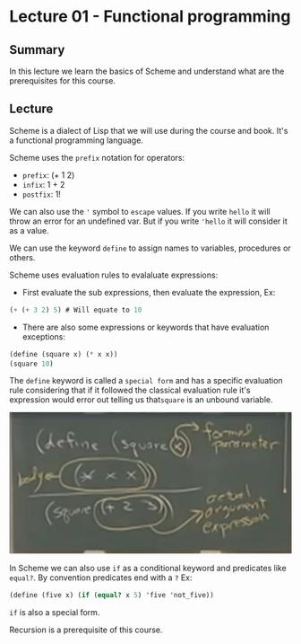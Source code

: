 # Lecture 01 - Functional programming

## Summary

In this lecture we learn the basics of Scheme and understand what are the prerequisites for this course.

## Lecture

Scheme is a dialect of Lisp that we will use during the course and book. It's a functional programming language.

Scheme uses the `prefix` notation for operators:

- `prefix`: (+ 1 2)
- `infix`: 1 + 2
- `postfix`: 1!

We can also use the `'` symbol to `escape` values. If you write `hello` it will throw an error for an undefined var. But if you write `'hello` it will consider it as a value.

We can use the keyword `define` to assign names to variables, procedures or others.

Scheme uses evaluation rules to evalaluate expressions:

- First evaluate the sub expressions, then evaluate the expression, Ex:

```scheme
(+ (+ 3 2) 5) # Will equate to 10
```

- There are also some expressions or keywords that have evaluation exceptions:

```scheme
(define (square x) (* x x))
(square 10)
```

The `define` keyword is called a `special form` and has a specific evaluation rule considering that if it followed the classical evaluation rule it's expression would error out telling us that`square` is an unbound variable.

![function definition](assets/function_definition.jpeg)

In Scheme we can also use `if` as a conditional keyword and predicates like `equal?`. By convention predicates end with a `?` Ex:

```scheme
(define (five x) (if (equal? x 5) 'five 'not_five))
```

`if` is also a special form.

Recursion is a prerequisite of this course.
